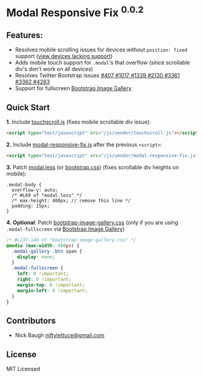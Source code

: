 
# Modal Responsive Fix <sup>0.0.2</sup>

## Features:

* Resolves mobile scrolling issues for devices without `position: fixed` support ([view devices lacking support][8])
* Adds mobile touch support for `.modal`'s that overflow (since scrollable div's don't work on all devices)
* Resolves Twitter Bootstrap issues [#407 #1017 #1339 #2130 #3361 #3362 #4283][1]
* Support for fullscreen [Bootstrap Image Gallery][2]

## Quick Start

**1.** Include [touchscroll.js][3] (fixes mobile scrollable div issue):

```html
<script type="text/javascript" src="/js/vendor/touchscroll.js"></script>
```

**2.** Include [modal-responsive-fix.js][4] after the previous `<script>`:

```html
<script type="text/javascript" src="/js/vendor/modal-responsive-fix.js"></script>
```

**3.** Patch [modal.less][5] (or [bootstrap.css][6]) (fixes scrollable div heights on mobile):

```less
.modal-body {
  overflow-y: auto;
  /* #L69 of "modal.less" */
  /* max-height: 400px; // remove this line */
  padding: 15px;
}
```

**4.** **Optional**: Patch [bootstrap-image-gallery.css][7] (only if you are using `.modal-fullscreen` via [Bootstrap Image Gallery][2])

```css
/* #L137-140 of "bootstrap-image-gallery.css" */
@media (max-width: 480px) {
  .modal-gallery .btn span {
    display: none;
  }
  .modal-fullscreen {
    left: 0 !important;
    right: 0 !important;
    margin-top: 0 !important;
    margin-left: 0 !important;
  }
}
```

## Contributors

* Nick Baugh <niftylettuce@gmail.com>

## License

MIT Licensed

[1]: https://github.com/twitter/bootstrap/issues/2130
[2]: https://github.com/blueimp/Bootstrap-Image-Gallery
[3]: https://raw.github.com/niftylettuce/twitter-bootstrap-jquery-plugins/master/modal-responsive-fix/touchscroll.js
[4]: https://raw.github.com/niftylettuce/twitter-bootstrap-jquery-plugins/master/modal-responsive-fix/modal-responsive-fix.js
[5]: https://github.com/twitter/bootstrap/blob/master/less/modals.less#L69
[6]: http://twitter.github.com/bootstrap/assets/css/bootstrap.css
[7]: https://github.com/blueimp/Bootstrap-Image-Gallery/blob/master/css/bootstrap-image-gallery.css#L137-140
[8]: http://caniuse.com/#feat=css-fixed
